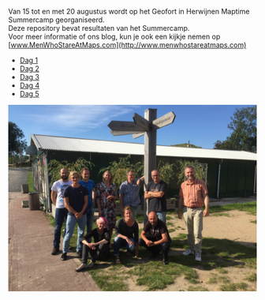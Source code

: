 Van 15 tot en met 20 augustus wordt op het Geofort in Herwijnen Maptime Summercamp georganiseerd.  
Deze repository bevat resultaten van het Summercamp.  
Voor meer informatie of ons blog, kun je ook een kijkje nemen op [www.MenWhoStareAtMaps.com](http://www.menwhostareatmaps.com)

* [Dag 1](dag1.md)
* [Dag 2](dag2.md)
* [Dag 3](dag3.md)
* [Dag 4](dag4.md)
* [Dag 5](dag5.md)

![Groepsfoto](afbeeldingen/groepsfoto.jpg)